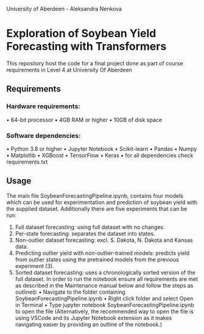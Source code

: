 University of Aberdeen - Aleksandra Nenkova
# Exploration of Soybean Yield Forecasting with Transformers
This repository host the code for a final project done as part of course requirements in Level 4 at University Of Aberdeen

## Requirements 
### Hardware requirements:
  • 64-bit processor
  • 4GB RAM or higher
  • 10GB of disk space
### Software dependencies:
  • Python 3.8 or higher
  • Jupyter Notebook
  • Scikit-learn
  • Pandas
  • Numpy
  • Matplotlib
  • XGBoost
  • TensorFlow
  • Keras
  • for all dependencies check requirements.txt
  
  ## Usage 
  
  The main file SoybeanForecastingPipeline.ipynb, contains four models which can be used
for experimentation and prediction of soybean yield with the supplied dataset. Additionally there
are five experiments that can be run:
  1. Full dataset forecasting: using full dataset with no changes.
  2. Per-state forecasting: separates the dataset into states.
  3. Non-outlier dataset forecasting: excl. S. Dakota, N. Dakota and Kansas data.
  4. Predicting outlier yield with non-outlier-trained models: predicts yield from outlier states
using the pretrained models from the previous experiment (3).
  5. Sorted dataset forecasting: uses a chronologically sorted version of the full dataset.
In order to run the notebook ensure all requirements are met as described in the Maintenance
manual below and follow the steps as outlined:
  • Navigate to the folder containing SoybeanForecastingPipeline.ipynb
  • Right click folder and select Open in Terminal
  • Type jupyter notebook SoybeanForecastingPipeline.ipynb to open the file
(Alternatively, the recommended way to open the file is using VSCode and its Jupyter Notebook
extension as it makes navigating easier by providing an outline of the notebook.)
